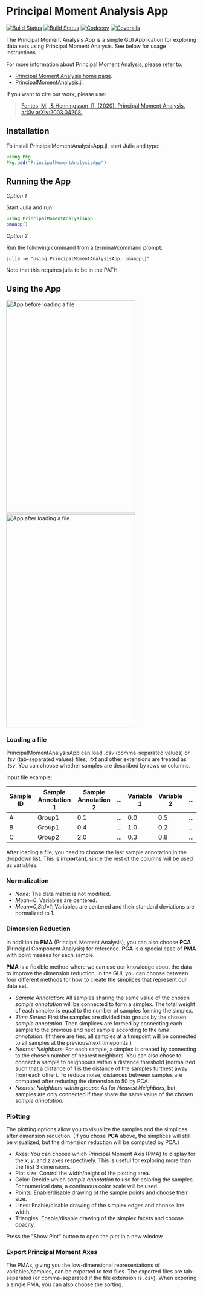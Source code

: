 # Principal Moment Analysis App

[![Build Status](https://travis-ci.com/PrincipalMomentAnalysis/PrincipalMomentAnalysisApp.jl.svg?branch=master)](https://travis-ci.com/PrincipalMomentAnalysis/PrincipalMomentAnalysisApp.jl)
[![Build Status](https://ci.appveyor.com/api/projects/status/github/PrincipalMomentAnalysis/PrincipalMomentAnalysisApp.jl?svg=true)](https://ci.appveyor.com/project/PrincipalMomentAnalysis/PrincipalMomentAnalysisApp-jl)
[![Codecov](https://codecov.io/gh/PrincipalMomentAnalysis/PrincipalMomentAnalysisApp.jl/branch/master/graph/badge.svg)](https://codecov.io/gh/PrincipalMomentAnalysis/PrincipalMomentAnalysisApp.jl)
[![Coveralls](https://coveralls.io/repos/github/PrincipalMomentAnalysis/PrincipalMomentAnalysisApp.jl/badge.svg?branch=master)](https://coveralls.io/github/PrincipalMomentAnalysis/PrincipalMomentAnalysisApp.jl?branch=master)

The Principal Moment Analysis App is a simple GUI Application for exploring data sets using Principal Moment Analysis.
See below for usage instructions.

For more information about Principal Moment Analysis, please refer to:

* [Principal Moment Analysis home page](https://principalmomentanalysis.github.io/).
* [PrincipalMomentAnalysis.jl](https://principalmomentanalysis.github.io/PrincipalMomentAnalysis.jl).

If you want to cite our work, please use:

> [Fontes, M., & Henningsson, R. (2020). Principal Moment Analysis. arXiv arXiv:2003.04208.](https://arxiv.org/abs/2003.04208)

## Installation
To install PrincipalMomentAnalysisApp.jl, start Julia and type:
```julia
using Pkg
Pkg.add("PrincipalMomentAnalysisApp")
```

## Running the App

*Option 1*

Start Julia and run:
```julia
using PrincipalMomentAnalysisApp
pmaapp()
```

*Option 2*

Run the following command from a terminal/command prompt:
```
julia -e "using PrincipalMomentAnalysisApp; pmaapp()"
```
Note that this requires julia to be in the PATH.

## Using the App

<img src="https://github.com/PrincipalMomentAnalysis/PrincipalMomentAnalysisApp.jl/blob/master/docs/src/images/app1.png" alt="App before loading a file" title="App before loading a file" width="341" height="563">&nbsp;&nbsp;<img src="https://github.com/PrincipalMomentAnalysis/PrincipalMomentAnalysisApp.jl/blob/master/docs/src/images/app2.png" alt="App after loading a file" title="App after loading a file" width="341" height="563">

### Loading a file

PrincipalMomentAnalysisApp can load *.csv* (comma-separated values) or *.tsv* (tab-separated values) files, *.txt* and other extensions are treated as *.tsv*. 
You can choose whether samples are described by rows or columns.

Input file example:

| Sample ID | Sample Annotation 1 | Sample Annotation 2 | ... | Variable 1 | Variable 2 | ... |
| --------- | ------------------- | ------------------- | --- | ---------- | ---------- | --- |
| A | Group1 | 0.1 | ... | 0.0 | 0.5 | ... |
| B | Group1 | 0.4 | ... | 1.0 | 0.2 | ... |
| C | Group2 | 2.0 | ... | 0.3 | 0.8 | ... |

After loading a file, you need to choose the last sample annotation in the dropdown list. This is **important**, since the rest of the columns will be used as variables.

### Normalization

* *None*: The data matrix is not modified.
* *Mean=0*: Variables are centered.
* *Mean=0,Std=1*: Variables are centered and their standard deviations are normalized to 1.

### Dimension Reduction

In addition to **PMA** (Principal Moment Analysis), you can also choose **PCA** (Principal Component Analysis) for reference. **PCA** is a special case of **PMA** with point masses for each sample.

**PMA** is a flexible method where we can use our knowledge about the data to improve the dimension reduction.
In the GUI, you can choose between four different methods for how to create the simplices that represent our data set.

* *Sample Annotation*: All samples sharing the same value of the chosen *sample annotation* will be connected to form a simplex. The total weight of each simplex is equal to the number of samples forming the simplex.
* *Time Series*: First the samples are divided into groups by the chosen *sample annotation*. Then simplices are formed by connecting each sample to the previous and next sample according to the *time annotation*. (If there are ties, all samples at a timepoint will be connected to all samples at the previous/next timepoints.)
* *Nearest Neighbors*: For each sample, a simplex is created by connecting to the chosen number of nearest neighbors. You can also chose to connect a sample to neighbours within a distance threshold (normalized such that a distance of 1 is the distance of the samples furthest away from each other). To reduce noise, distances between samples are computed after reducing the dimension to 50 by PCA.
* *Nearest Neighbors within groups*: As for *Nearest Neighbors*, but samples are only connected if they share the same value of the chosen *sample annotation*.


### Plotting

The plotting options allow you to visualize the samples and the simplices after dimension reduction. (If you chose **PCA** above, the simplices will still be visualized, but the dimension reduction will be computed by PCA.)

* Axes: You can choose which Principal Moment Axis (PMA) to display for the *x*, *y*, and *z* axes respectively. This is useful for exploring more than the first 3 dimensions.
* Plot size: Control the width/height of the plotting area.
* Color: Decide which *sample annotation* to use for coloring the samples. For numerical data, a continuous color scale will be used.
* Points: Enable/disable drawing of the sample points and choose their size.
* Lines: Enable/disable drawing of the simplex edges and choose line width.
* Triangles: Enable/disable drawing of the simplex facets and choose opacity.

Press the "Show Plot" button to open the plot in a new window.


### Export Principal Moment Axes

The PMAs, giving you the low-dimensional representations of variables/samples, can be exported to text files. The exported files are tab-separated (or comma-separated if the file extension is *.csv*).
When exporing a single PMA, you can also choose the sorting.
